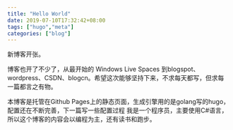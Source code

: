 ```yaml
---
title: "Hello World"
date: 2019-07-10T17:32:42+08:00
tags: ["hugo","meta"]
categories: ["blog"]
---
```

新博客开张。<!--more-->

博客也开了不少了，从最开始的 Windows Live Spaces 到blogspot、wordpress、CSDN、blogcn。希望这次能够坚持下来，不求每天都写，但求每一篇都言之有物。

本博客是托管在Github Pages上的静态页面，生成引擎用的是golang写的hugo，配置还在不断完善，下一篇写一些配置过程
我是一个程序员，主要使用C#语言，所以这个博客的内容会以编程为主，还有读书和跑步。

